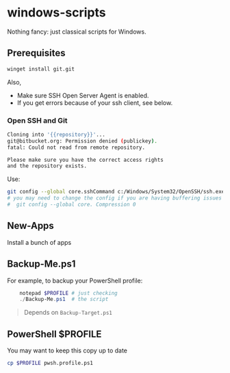 # windows-scripts

Nothing fancy: just classical scripts for Windows.

## Prerequisites

```sh
winget install git.git
```

Also, 

- Make sure SSH Open Server Agent is enabled.
- If you get errors because of your ssh client, see below.

### Open SSH and Git

```sh
Cloning into '{{repository}}'...
git@bitbucket.org: Permission denied (publickey).
fatal: Could not read from remote repository.

Please make sure you have the correct access rights
and the repository exists.
```

Use:

```sh
git config --global core.sshCommand c:/Windows/System32/OpenSSH/ssh.exe
# you may need to change the config if you are having buffering issues
#  git config --global core. Compression 0
```

## New-Apps

Install a bunch of apps

## Backup-Me.ps1

For example, to backup your PowerShell profile:

```powershell
    notepad $PROFILE # just checking
    ./Backup-Me.ps1  # the script

```

> Depends on `Backup-Target.ps1`

## PowerShell $PROFILE

You may want to keep this copy up to date

```sh
cp $PROFILE pwsh.profile.ps1
```